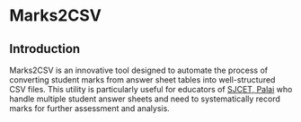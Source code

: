# Marks2CSV

## Introduction

Marks2CSV is an innovative tool designed to automate the process of 
converting student marks from answer sheet tables into well-structured 
CSV files. This utility is particularly useful for educators of [SJCET, Palai](https://sjcetpalai.ac.in)
who handle multiple student answer sheets and need to systematically 
record marks for further assessment and analysis.
